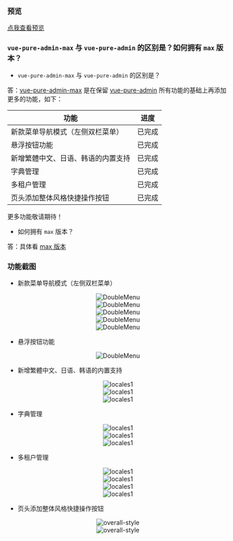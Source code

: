 ### 预览

[点我查看预览](https://pure-admin.github.io/vue-pure-admin-max)

### `vue-pure-admin-max` 与 `vue-pure-admin` 的区别是？如何拥有 `max` 版本？

- `vue-pure-admin-max` 与 `vue-pure-admin` 的区别是？

答：[vue-pure-admin-max](https://pure-admin.github.io/vue-pure-admin-max/#/login) 是在保留 [vue-pure-admin](https://github.com/pure-admin/vue-pure-admin) 所有功能的基础上再添加更多的功能，如下：

| **功能**                           | **进度** |
| ---------------------------------- | -------- |
| 新款菜单导航模式（左侧双栏菜单）   | 已完成   |
| 悬浮按钮功能                       | 已完成   |
| 新增繁體中文、日语、韩语的内置支持 | 已完成   |
| 字典管理                           | 已完成   |
| 多租户管理                         | 已完成   |
| 页头添加整体风格快捷操作按钮       | 已完成   |

更多功能敬请期待！

- 如何拥有 `max` 版本？

答：具体看 [max 版本](https://pure-admin.github.io/pure-admin-doc/pages/max/)

### 功能截图

- 新款菜单导航模式（左侧双栏菜单）

<p align="center">
  <img alt="DoubleMenu" src="https://xiaoxian521.github.io/hyperlink/img/vue-pure-admin-max/double/1.jpg">
  <br />
  <img alt="DoubleMenu" src="https://xiaoxian521.github.io/hyperlink/img/vue-pure-admin-max/double/2.jpg">
  <br />
  <img alt="DoubleMenu" src="https://xiaoxian521.github.io/hyperlink/img/vue-pure-admin-max/double/3.jpg">
  <br />
  <img alt="DoubleMenu" src="https://xiaoxian521.github.io/hyperlink/img/vue-pure-admin-max/double/4.jpg">
  <br />
  <img alt="DoubleMenu" src="https://xiaoxian521.github.io/hyperlink/img/vue-pure-admin-max/double/5.jpg">
</p>

- 悬浮按钮功能

<p align="center">
  <img alt="DoubleMenu" src="https://xiaoxian521.github.io/hyperlink/img/vue-pure-admin-max/float-button/1.jpg">
</p>

- 新增繁體中文、日语、韩语的内置支持

<p align="center">
  <img alt="locales1" src="https://xiaoxian521.github.io/hyperlink/img/vue-pure-admin-max/locales/1.jpg">
  <br />
  <img alt="locales1" src="https://xiaoxian521.github.io/hyperlink/img/vue-pure-admin-max/locales/2.jpg">
  <br />
  <img alt="locales1" src="https://xiaoxian521.github.io/hyperlink/img/vue-pure-admin-max/locales/3.jpg">
</p>

- 字典管理

<p align="center">
  <img alt="locales1" src="https://xiaoxian521.github.io/hyperlink/img/vue-pure-admin-max/dict/1.jpg">
  <br />
  <img alt="locales1" src="https://xiaoxian521.github.io/hyperlink/img/vue-pure-admin-max/dict/2.jpg">
  <br />
  <img alt="locales1" src="https://xiaoxian521.github.io/hyperlink/img/vue-pure-admin-max/dict/3.jpg">
</p>

- 多租户管理

<p align="center">
  <img alt="locales1" src="https://xiaoxian521.github.io/hyperlink/img/vue-pure-admin-max/tenant/1.jpg">
  <br />
  <img alt="locales1" src="https://xiaoxian521.github.io/hyperlink/img/vue-pure-admin-max/tenant/2.jpg">
  <br />
  <img alt="locales1" src="https://xiaoxian521.github.io/hyperlink/img/vue-pure-admin-max/tenant/3.jpg">
  <br />
  <img alt="locales1" src="https://xiaoxian521.github.io/hyperlink/img/vue-pure-admin-max/tenant/4.jpg">
</p>

- 页头添加整体风格快捷操作按钮

<p align="center">
  <img alt="overall-style" src="https://xiaoxian521.github.io/hyperlink/img/vue-pure-admin-max/overall-style/1.jpg">
  <br />
  <img alt="overall-style" src="https://xiaoxian521.github.io/hyperlink/img/vue-pure-admin-max/overall-style/2.jpg">
</p>
